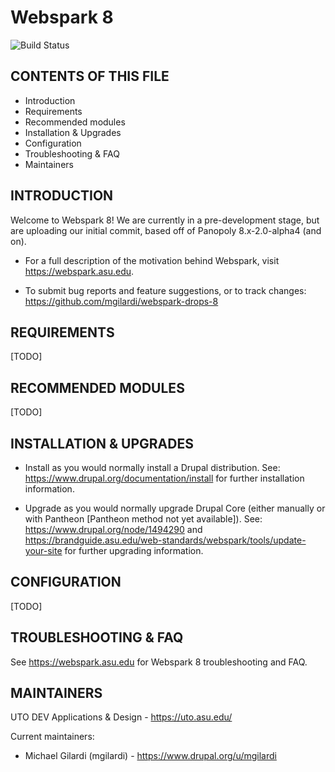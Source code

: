 # Webspark 8

![Build Status](https://travis-ci.org/jrounsav/webspark-drops-8.svg?branch=master)

CONTENTS OF THIS FILE
---------------------

 * Introduction
 * Requirements
 * Recommended modules
 * Installation & Upgrades
 * Configuration
 * Troubleshooting & FAQ
 * Maintainers



INTRODUCTION
------------

 Welcome to Webspark 8! We are currently in a pre-development stage, but are
 uploading our initial commit, based off of Panopoly 8.x-2.0-alpha4 (and on).

  * For a full description of the motivation behind Webspark, visit
    https://webspark.asu.edu.

  * To submit bug reports and feature suggestions, or to track changes:
    https://github.com/mgilardi/webspark-drops-8



REQUIREMENTS
------------

 [TODO]



RECOMMENDED MODULES
-------------------

 [TODO]



INSTALLATION & UPGRADES
-----------------------

  * Install as you would normally install a Drupal distribution. See:
    https://www.drupal.org/documentation/install for further installation
    information.

  * Upgrade as you would normally upgrade Drupal Core (either manually or with
    Pantheon [Pantheon method not yet available]). See:
    https://www.drupal.org/node/1494290 and
    https://brandguide.asu.edu/web-standards/webspark/tools/update-your-site for
    further upgrading information.



CONFIGURATION
-------------

 [TODO]



TROUBLESHOOTING & FAQ
---------------------

 See https://webspark.asu.edu for Webspark 8 troubleshooting and FAQ.



MAINTAINERS
-----------

 UTO DEV Applications & Design - https://uto.asu.edu/

 Current maintainers:
  * Michael Gilardi (mgilardi) - https://www.drupal.org/u/mgilardi
